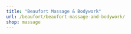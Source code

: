 ```yaml
---
title: "Beaufort Massage & Bodywork"
url: /beaufort/beaufort-massage-and-bodywork/
shop: massage
---
```

